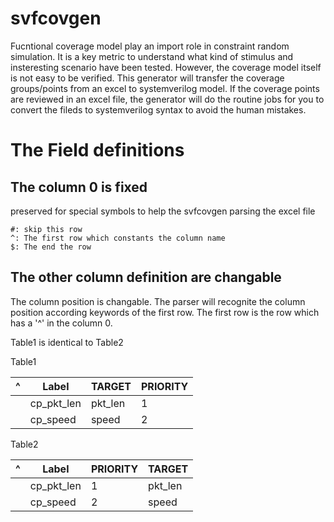 # svfcovgen
Fucntional coverage model play an import role in constraint random simulation. It is a key metric to understand what kind of stimulus and insteresting scenario have been tested. However, the coverage model itself is not easy to be verified. This generator will transfer the coverage groups/points from an excel to systemverilog model. If the coverage points are reviewed in an excel file, the generator will do the routine jobs for you to convert the fileds to systemverilog syntax to avoid the human mistakes.

# The Field definitions

##  The column 0 is fixed
preserved for special symbols to help the svfcovgen parsing the excel file
~~~
#: skip this row
^: The first row which constants the column name
$: The end the row
~~~

## The other column definition are changable
The column position is changable. The parser will recognite the column position according keywords of the first row. The first row is the row which has a '^' in the column 0.

Table1 is identical to Table2 

Table1

|^| Label  | TARGET |PRIORITY|
| ------------- |------------- | ------------- | ------------- |
| |cp_pkt_len| pkt_len  |1|
| |cp_speed  | speed  |2|

Table2

|^|Label  |PRIORITY| TARGET |
|------------- |------------- | ------------- | ------------- |
| |cp_pkt_len|1| pkt_len  |
| |cp_speed  |2| speed  |

